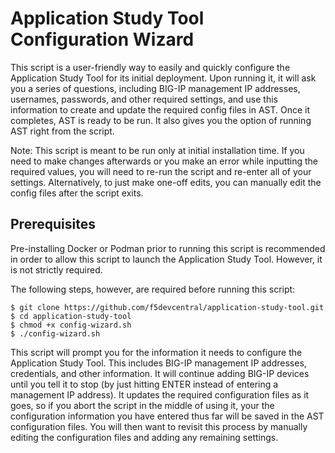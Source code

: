 # Application Study Tool Configuration Wizard

This script is a user-friendly way to easily and quickly configure the Application Study Tool for its initial deployment.
Upon running it, it will ask you a series of questions, including BIG-IP management IP addresses, usernames, passwords,
and other required settings, and use this information to create and update the required config files in AST.
Once it completes, AST is ready to be run. It also gives you the option of running AST right from the script.

Note: This script is meant to be run only at initial installation time.
If you need to make changes afterwards or you make an error while inputting the required values,
you will need to re-run the script and re-enter all of your settings.
Alternatively, to just make one-off edits, you can manually edit the config files after the script exits.

## Prerequisites
Pre-installing Docker or Podman prior to running this script is recommended
in order to allow this script to launch the Application Study Tool. However, it is not strictly required.

The following steps, however, are required before running this script:
```
$ git clone https://github.com/f5devcentral/application-study-tool.git
$ cd application-study-tool
$ chmod +x config-wizard.sh
$ ./config-wizard.sh
```

This script will prompt you for the information it needs to configure the Application Study Tool.
This includes BIG-IP management IP addresses, credentials, and other information. It will continue adding BIG-IP devices
until you tell it to stop (by just hitting ENTER instead of entering a management IP address).
It updates the required configuration files as it goes, so if you abort the script in the middle of using it,
your the configuration information you have entered thus far will be saved in the AST configuration files. You will then
want to revisit this process by manually editing the configuration files and adding any remaining settings.
